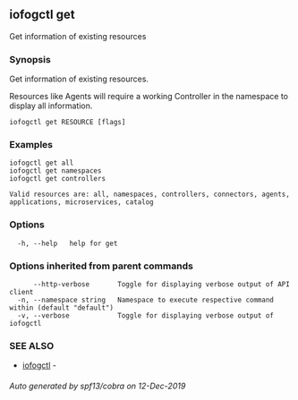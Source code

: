 ## iofogctl get

Get information of existing resources

### Synopsis

Get information of existing resources.

Resources like Agents will require a working Controller in the namespace to display all information.

```
iofogctl get RESOURCE [flags]
```

### Examples

```
iofogctl get all
iofogctl get namespaces
iofogctl get controllers

Valid resources are: all, namespaces, controllers, connectors, agents, applications, microservices, catalog

```

### Options

```
  -h, --help   help for get
```

### Options inherited from parent commands

```
      --http-verbose       Toggle for displaying verbose output of API client
  -n, --namespace string   Namespace to execute respective command within (default "default")
  -v, --verbose            Toggle for displaying verbose output of iofogctl
```

### SEE ALSO

* [iofogctl](iofogctl.md)	 - 

###### Auto generated by spf13/cobra on 12-Dec-2019
